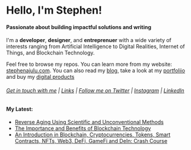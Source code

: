   <!-- Hello there! Feel free to make this your own but kindly don't use my data. Attributions are welcomed & appreciated --> 

# Hello, I'm Stephen!

#### Passionate about building impactful solutions and writing

I'm a **developer**, **designer**, and **entreprenuer** with a wide variety of interests ranging from Artificial Intelligence to Digital Realities, Internet of Things,  and Blockchain Technology.

Feel free to browse my repos. You can learn more from my website: [stephenajulu.com](https://stephenajulu.com). You can also read my [blog](https://stephenajulu.com/blog), take a look at my [portfoliio](https://stephenajulu.com/portfolio) and buy my [digital products](https://stephenajulu.com/store)

###### [Get in touch with me](https://stephenajulu.com/contact) | [Links](https://stephenajulu.com/links) | [Follow me on Twitter](https://twitter.com/stephenajulu) | [Instagram](https://instagram.com/stephenajulu) | [LinkedIn](https://linkedin.com/in/stephenajulu)


#### My Latest:

<!-- BLOG-POST-LIST:START -->
- [Reverse Aging Using Scientific and Unconventional Methods](https://stephenajulu.com/blog/reverse-aging-using-scientific-and-unconventional-methods/)
- [The Importance and Benefits of Blockchain Technology](https://stephenajulu.com/blog/the-importance-and-benefits-of-blockchain-technology/)
- [An Introduction in Blockchain, Cryptocurrencies, Tokens, Smart Contracts, NFTs, Web3, DeFi, GameFi and DeIn: Crash Course](https://stephenajulu.com/blog/an-introduction-in-blockchain-cryptocurrencies-tokens-smart-contracts-nfts-web3-defi-gamefi-and-dein-crash-course/)
<!-- BLOG-POST-LIST:END -->

